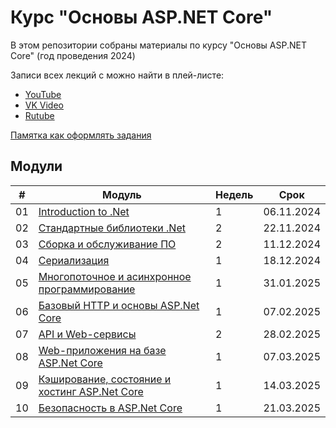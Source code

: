 # Курс "Основы ASP.NET Core"

В этом репозитории собраны материалы по курсу "Основы ASP.NET Core" (год проведения 2024)

Записи всех лекций с можно найти в плей-листе:
- [YouTube](https://www.youtube.com/playlist?list=PLEM3ZGqESlYR39lR6rj4y-suG-bMtUTSK)
- [VK Video](https://vk.com/video/playlist/871595788_2)
- [Rutube](https://rutube.ru/plst/660926)

[Памятка как оформлять задания](/docs/practices.md)


## Модули
|#|Модуль|Недель|Срок|
|--|--|--|--|
|01|[Introduction to .Net](/Modules/01.%20Introduction%20to%20.Net/index.md)| 1 |06.11.2024|
|02|[Стандартные библиотеки .Net](/Modules/02.%20Some%20standard%20libraries/index.md)| 2 |22.11.2024|
|03|[Сборка и обслуживание ПО](/Modules/03.%20Software%20build%20and%20maintenance/index.md)| 2 |11.12.2024|
|04|[Сериализация](/Modules/04.%20Serialization/index.md)| 1 |18.12.2024|
|05|[Многопоточное и асинхронное программирование](/Modules/05.%20Async%20and%20Multithreading/index.md)| 1 |31.01.2025|
|06|[Базовый HTTP и основы ASP.Net Core](/Modules/06.%20Http%20and%20ASP.Net%20Core%20Intro/index.md)| 1 |07.02.2025|
|07|[API и Web-сервисы](/Modules/07.%20API%20and%20Web-services/index.md)| 2 |28.02.2025|
|08|[Web-приложения на базе ASP.Net Core](/Modules/08.%20Web%20Applications%20in%20ASP.Net%20Core/index.md)| 1 |07.03.2025|
|09|[Кэширование, состояние и хостинг ASP.Net Core](/Modules/09.%20Caching%2C%20state%20management%2C%20hosting%20in%20ASP.Net%20Core/index.md)| 1 |14.03.2025|
|10|[Безопасность в ASP.Net Core](/Modules/10.%20ASP.Net%20Core%20Security/index.md)| 1 |21.03.2025|